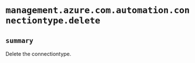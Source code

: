 # `management.azure.com.automation.connectiontype.delete`

## `summary`
Delete the connectiontype.


